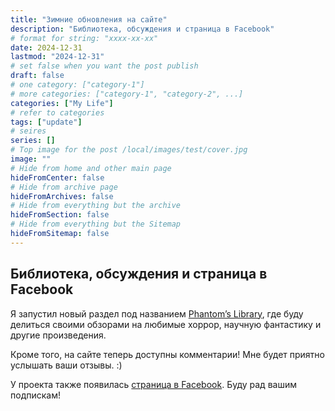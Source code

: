 ```yaml
---
title: "Зимние обновления на сайте"
description: "Библиотека, обсуждения и страница в Facebook"
# format for string: "xxxx-xx-xx"
date: 2024-12-31
lastmod: "2024-12-31"
# set false when you want the post publish
draft: false
# one category: ["category-1"]
# more categories: ["category-1", "category-2", ...]
categories: ["My Life"]
# refer to categories
tags: ["update"]
# seires
series: []
# Top image for the post /local/images/test/cover.jpg
image: ""
# Hide from home and other main page
hideFromCenter: false
# Hide from archive page
hideFromArchives: false
# Hide from everything but the archive
hideFromSection: false
# Hide from everything but the Sitemap
hideFromSitemap: false
---
```

## Библиотека, обсуждения и страница в Facebook

Я запустил новый раздел под названием <a href="/ru/library/" target="_blank">Phantom’s Library</a>, где буду делиться своими обзорами на любимые хоррор, научную фантастику и другие произведения.

Кроме того, на сайте теперь доступны комментарии! Мне будет приятно услышать ваши отзывы. :)

У проекта также появилась <a href="https://www.facebook.com/phantomdrafts/" target="_blank">страница в Facebook</a>. Буду рад вашим подпискам!